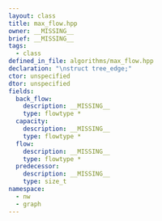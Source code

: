 ```yaml
---
layout: class
title: max_flow.hpp
owner: __MISSING__
brief: __MISSING__
tags:
  - class
defined_in_file: algorithms/max_flow.hpp
declaration: "\nstruct tree_edge;"
ctor: unspecified
dtor: unspecified
fields:
  back_flow:
    description: __MISSING__
    type: flowtype *
  capacity:
    description: __MISSING__
    type: flowtype *
  flow:
    description: __MISSING__
    type: flowtype *
  predecessor:
    description: __MISSING__
    type: size_t
namespace:
  - nw
  - graph
---
```


